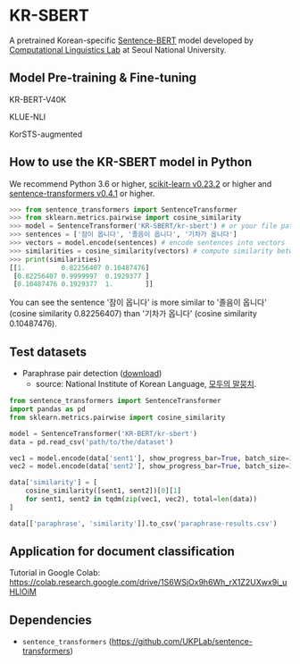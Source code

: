 # KR-SBERT

A pretrained Korean-specific [Sentence-BERT](https://github.com/UKPLab/sentence-transformers) model developed by [Computational Linguistics Lab](http://knlp.snu.ac.kr/) at Seoul National University.

## Model Pre-training & Fine-tuning

KR-BERT-V40K

KLUE-NLI

KorSTS-augmented

## How to use the KR-SBERT model in Python

We recommend Python 3.6 or higher, [scikit-learn v0.23.2](https://scikit-learn.org/stable/install.html) or higher and [sentence-transformers v0.4.1](https://github.com/UKPLab/sentence-transformers) or higher.

```python
>>> from sentence_transformers import SentenceTransformer
>>> from sklearn.metrics.pairwise import cosine_similarity
>>> model = SentenceTransformer('KR-SBERT/kr-sbert') # or your file path
>>> sentences = ['잠이 옵니다', '졸음이 옵니다', '기차가 옵니다']
>>> vectors = model.encode(sentences) # encode sentences into vectors
>>> similarities = cosine_similarity(vectors) # compute similarity between sentence vectors
>>> print(similarities)
[[1.         0.82256407 0.10487476]
 [0.82256407 0.9999997  0.1929377 ]
 [0.10487476 0.1929377  1.        ]]

```

You can see the sentence '잠이 옵니다' is more similar to '졸음이 옵니다' (cosine similarity 0.82256407) than '기차가 옵니다' (cosine similarity 0.10487476).

## Test datasets

+ Paraphrase pair detection ([download](https://drive.google.com/file/d/1trEt1QcRG2XLxMqf0ZwIVIZGDweC3VdM/view?usp=sharing))
    + source: National Institute of Korean Language, [모두의 말뭉치](https://corpus.korean.go.kr/).

```python
from sentence_transformers import SentenceTransformer
import pandas as pd
from sklearn.metrics.pairwise import cosine_similarity

model = SentenceTransformer('KR-BERT/kr-sbert')
data = pd.read_csv('path/to/the/dataset')

vec1 = model.encode(data['sent1'], show_progress_bar=True, batch_size=32)
vec2 = model.encode(data['sent2'], show_progress_bar=True, batch_size=32)

data['similarity'] = [
    cosine_similarity([sent1, sent2])[0][1]
    for sent1, sent2 in tqdm(zip(vec1, vec2), total=len(data))
]

data[['paraphrase', 'similarity']].to_csv('paraphrase-results.csv')

```

## Application for document classification

Tutorial in Google Colab: https://colab.research.google.com/drive/1S6WSjOx9h6Wh_rX1Z2UXwx9i_uHLlOiM

## Dependencies

+ `sentence_transformers` (https://github.com/UKPLab/sentence-transformers)
